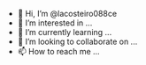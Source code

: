 - 👋 Hi, I’m @lacosteiro088ce
- 👀 I’m interested in ...
- 🌱 I’m currently learning ...
- 💞️ I’m looking to collaborate on ...
- 📫 How to reach me ...

<!---
lacosteiro088ce/lacosteiro088ce is a ✨ special ✨ repository because its `README.md` (this file) appears on your GitHub profile.
You can click the Preview link to take a look at your changes.
--->
